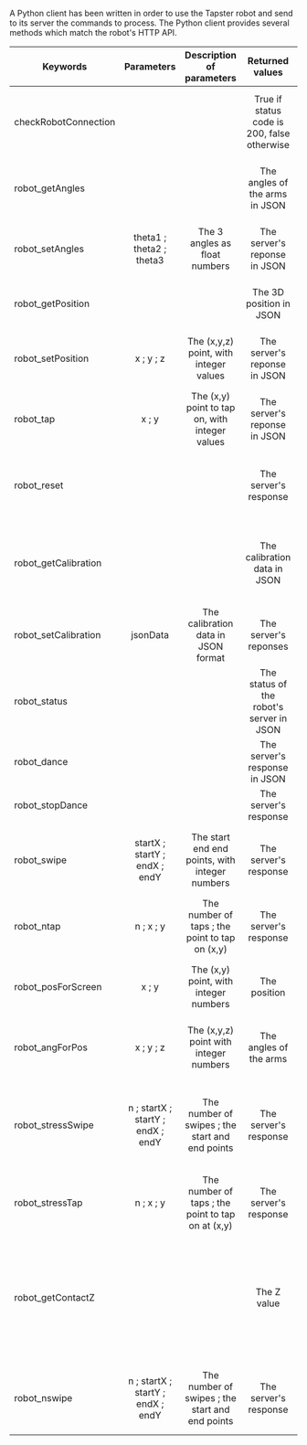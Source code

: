 A Python client has been written in order to use the Tapster robot and send to its server the commands to process.
The Python client provides several methods which match the robot's HTTP API.

| Keywords       			                  | Parameters                           | Description of parameters                  			      | Returned values           							     | Comment             										                                         				 |
| --------------------------------------|:------------------------------------:|:------------------------------------------------------:|:--------------------------------------------:|:---------------------------------------------------------------------------------------:|
| checkRobotConnection                  |                                      |                                                        | True if status code is 200, false otherwise  | Check if the connection with the robot's server has been established                    |
| robot_getAngles                       |                                      |                                                        | The angles of the arms in JSON               | Gets the angles of the three arms, i.e. finaly the servomotors                          |
| robot_setAngles                       | theta1 ; theta2 ; theta3             | The 3 angles as float numbers                          | The server's reponse in JSON                 | Defines the angles of the three arms, i.e. finaly the servomotors                       |
| robot_getPosition                     |                                      |                                                        | The 3D position in JSON                      | Gets the position in 3D landmark of the robot                                           |
| robot_setPosition                     | x ; y ; z                            | The (x,y,z) point, with integer values                 | The server's reponse in JSON                 | Defines the position in 3D landmark of the finger of the robot                          |
| robot_tap                             | x ; y                                | The (x,y) point to tap on, with integer values         | The server's reponse in JSON                 | Taps on the point at (x,y) in 2D landmark                                                |
| robot_reset                           |                                      |                                                        | The server's response                        | Resets the position of the arms of the robot in their initial states                    |
| robot_getCalibration                  |                                      |                                                        | The calibration data in JSON                 | Returns in JSON format the calibration data the robot's server uses                     |
| robot_setCalibration                  | jsonData                             | The calibration data in JSON format                    | The server's reponses                        | Defines the claibration data the robot's server must use                                |
| robot_status                          |                                      |                                                        | The status of the robot's server in JSON     | Gets the status of the robot's server                                                   |
| robot_dance                           |                                      |                                                        | The server's response in JSON                | Make the robot dance                                                                    |
| robot_stopDance                       |                                      |                                                        | The server's response                        | Make the robot stop dancing                                                             |
| robot_swipe                           | startX ; startY ; endX ; endY        | The start end end points, with integer numbers         | The server's response                        | Make the robot swipe from (startX,startY) to (endX,endY)                                |
| robot_ntap                            | n ; x ; y                            | The number of taps ; the point to tap on (x,y)         | The server's response                        | Makes the robot tap n times on the point at (x,y)                                       |
| robot_posForScreen                    | x ; y                                | The (x,y) point, with integer numbers                  | The position                                 | Returns the position of the robot's finger for an (x,y) point                           |
| robot_angForPos                       | x ; y ; z                            | The (x,y,z) point with integer numbers                 | The angles of the arms                       | Returns the angles of the arms for a point at (x,y,z)                                   |
| robot_stressSwipe                     | n ; startX ; startY ; endX ; endY    | The number of swipes ; the start and end points        | The server's response                        | Makes the robot make n quick swipes from (startX,startY) to (endX,endY) points          |
| robot_stressTap                       | n ; x ; y                            | The number of taps ; the point to tap on at (x,y)      | The server's response                        | Makes the robot make n quick tap on (x,y) point                                         |
| robot_getContactZ                     |                                      |                                                        | The Z value                                  | Returns the Z-axis value of the contact point, i.e. where the finger of the robot can touch the screen of the device under it|
| robot_nswipe                          | n ; startX ; startY ; endX ; endY    | The number of swipes ; the start and end points        | The server's response                        | Makes the robot swipe n times from (startX,startY) to (endX,endY)                       |
